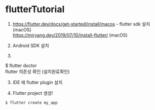 # flutterTutorial

1. https://flutter.dev/docs/get-started/install/macos - flutter sdk 설치 (macOS) <br>
https://miryang.dev/2019/07/10/install-flutter/ (macOS)

2. Android SDK 설치

3. ```bash
$ flutter doctor <br>
flutter 의존성 확인 (설치완료확인)

3. IDE 에 flutter plugin 설치

4. Flutter project 생성! <br>
```bash
$ flutter create my_app